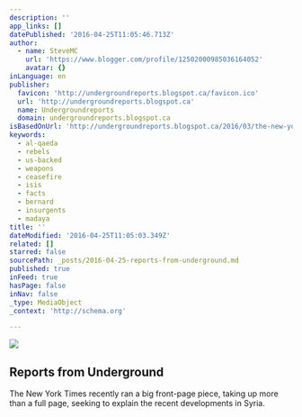 ```yaml
---
description: ''
app_links: []
datePublished: '2016-04-25T11:05:46.713Z'
author:
  - name: SteveMC
    url: 'https://www.blogger.com/profile/12502000985036164052'
    avatar: {}
inLanguage: en
publisher:
  favicon: 'http://undergroundreports.blogspot.ca/favicon.ico'
  url: 'http://undergroundreports.blogspot.ca'
  name: Undergroundreports
  domain: undergroundreports.blogspot.ca
isBasedOnUrl: 'http://undergroundreports.blogspot.ca/2016/03/the-new-york-times-lies-again-about.html?m=1'
keywords:
  - al-qaeda
  - rebels
  - us-backed
  - weapons
  - ceasefire
  - isis
  - facts
  - bernard
  - insurgents
  - madaya
title: ''
dateModified: '2016-04-25T11:05:03.349Z'
related: []
starred: false
sourcePath: _posts/2016-04-25-reports-from-underground.md
published: true
inFeed: true
hasPage: false
inNav: false
_type: MediaObject
_context: 'http://schema.org'

---
```

![](https://the-grid-user-content.s3-us-west-2.amazonaws.com/e82f3317-80b6-4746-b883-417c180dc0ad.jpg)

<article style=""><h1>Reports from Underground</h1><p>The New York Times recently ran a big front-page piece, taking up more than a full page, seeking to explain the recent developments in Syria.</p></article>